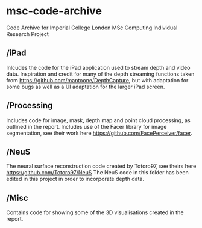 # msc-code-archive
Code Archive for Imperial College London MSc Computing Individual Research Project

## /iPad
Inlcudes the code for the iPad application used to stream depth and video data. Inspiration and credit for many of the depth streaming functions taken from https://github.com/mantoone/DepthCapture, but with adaptation for some bugs as well as a UI adaptation for the larger iPad screen.

## /Processing
Includes code for image, mask, depth map and point cloud processing, as outlined in the report. Includes use of the Facer library for image segmentation, see their work here https://github.com/FacePerceiver/facer.

## /NeuS
The neural surface reconstruction code created by Totoro97, see theirs here https://github.com/Totoro97/NeuS 
The NeuS code in this folder has been edited in this project in order to incorporate depth data.

## /Misc
Contains code for showing some of the 3D visualisations created in the report.
